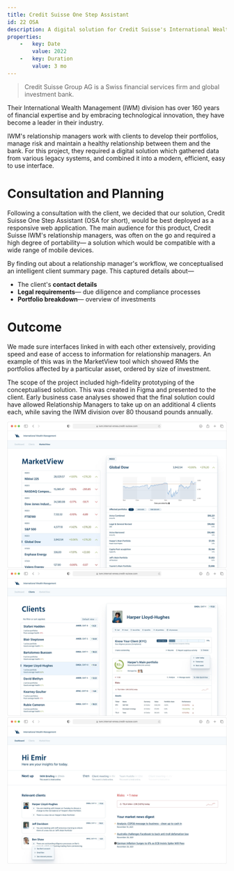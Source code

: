 ```yaml
---
title: Credit Suisse One Step Assistant
id: 22 OSA
description: A digital solution for Credit Suisse's International Wealth Management division
properties:
    -   key: Date
        value: 2022
    -   key: Duration
        value: 3 mo
---
```

> Credit Suisse Group AG is a Swiss financial services firm and global investment bank.

Their International Wealth Management (IWM) division has over 160 years of financial expertise and by embracing technological innovation, they have become a leader in their industry.

IWM's relationship managers work with clients to develop their portfolios, manage risk and maintain a healthy relationship between them and the bank. For this project, they required a digital solution which gathered data from various legacy systems, and combined it into a modern, efficient, easy to use interface.
# Consultation and Planning

Following a consultation with the client, we decided that our solution, Credit Suisse One Step Assistant (OSA for short), would be best deployed as a responsive web application. The main audience for this product, Credit Suisse IWM's relationship managers, was often on the go and required a high degree of portability— a solution which would be compatible with a wide range of mobile devices.
        
By finding out about a relationship manager's workflow, we conceptualised an intelligent client summary page. This captured details about—
        
- The client's **contact details**
- **Legal requirements**— due diligence and compliance processes
- **Portfolio breakdown**— overview of investments

# Outcome

We made sure interfaces linked in with each other extensively, providing speed and ease of access to information for relationship managers. An example of this was in the MarketView tool which showed RMs the portfolios affected by a particular asset, ordered by size of investment.

The scope of the project included high-fidelity prototyping of the conceptualised solution. This was created in Figma and presented to the client. Early business case analyses showed that the final solution could have allowed Relationship Managers to take up on an additional 4 clients each, while saving the IWM division over 80 thousand pounds annually.

![MarketView— tool for relationship managers to receive signals about risks in the market](../src/credit-suisse-osa/IWM_Market_View_c6f783de6d.jpg)
![Client dashboard](../src/credit-suisse-osa/IWM_Clients_e1b4dab8aa.jpg)
![General dashboard](../src/credit-suisse-osa/IWM_Dashboard_3723836690.jpg)
